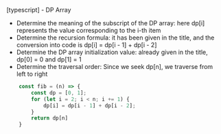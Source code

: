 [typescript] - DP Array

* Determine the meaning of the subscript of the DP array: here dp[i] represents the value corresponding to the i-th item
* Determine the recursion formula: it has been given in the title, and the conversion into code is dp[i] = dp[i - 1] + dp[i - 2]
* Determine the DP array initialization value: already given in the title, dp[0] = 0 and dp[1] = 1
* Determine the traversal order: Since we seek dp[n], we traverse from left to right
```typescript
    const fib = (n) => {
        const dp = [0, 1];
        for (let i = 2; i < n; i += 1) {
            dp[i] = dp[i - 1] + dp[i - 2];
        }
        return dp[n]
    }

```